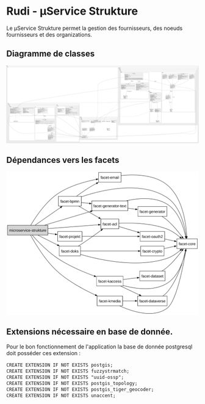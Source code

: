 # Rudi - µService Strukture

Le µService Strukture permet la gestion des fournisseurs, des noeuds fournisseurs et des organizations.

## Diagramme de classes

![Diagramme de classes](readme/rudi-microservice-strukture-storage-entities.png)

## Dépendances vers les facets

![Dependencies](./readme/dependency_tree.svg)

## Extensions nécessaire en base de donnée.

Pour le bon fonctionnement de l'application la base de donnée postgresql doit posséder ces extension :

```postgresql
CREATE EXTENSION IF NOT EXISTS postgis;
CREATE EXTENSION IF NOT EXISTS fuzzystrmatch;
CREATE EXTENSION IF NOT EXISTS "uuid-ossp";
CREATE EXTENSION IF NOT EXISTS postgis_topology;
CREATE EXTENSION IF NOT EXISTS postgis_tiger_geocoder;
CREATE EXTENSION IF NOT EXISTS unaccent;
```